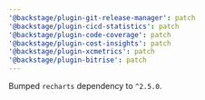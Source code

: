 ```yaml
---
'@backstage/plugin-git-release-manager': patch
'@backstage/plugin-cicd-statistics': patch
'@backstage/plugin-code-coverage': patch
'@backstage/plugin-cost-insights': patch
'@backstage/plugin-xcmetrics': patch
'@backstage/plugin-bitrise': patch
---
```


Bumped `recharts` dependency to `^2.5.0`.
